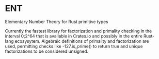 # ENT
Elementary Number Theory for Rust primitive types

Currently the fastest library for factorization and primality checking in the interval 0;2^64 that is available in Crates.io and possibly in the entire Rust-lang ecosysytem. 
Algebraic definitions of primality and factorization are used, permitting checks like -127.is_prime() to return true and unique factorizations to be considered unsigned. 
